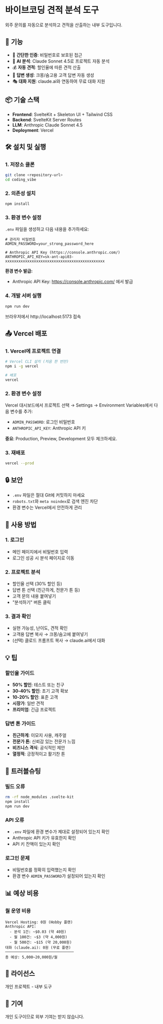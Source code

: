 # 바이브코딩 견적 분석 도구

외주 문의를 자동으로 분석하고 견적을 산출하는 내부 도구입니다.

## 🚀 기능

- 🔐 **간단한 인증**: 비밀번호로 보호된 접근
- 🤖 **AI 분석**: Claude Sonnet 4.5로 프로젝트 자동 분석
- 💰 **자동 견적**: 할인율에 따른 견적 산출
- 💬 **답변 생성**: 크몽/숨고용 고객 답변 자동 생성
- 🎭 **대화 지원**: claude.ai와 연동하여 무료 대화 지원

## 📦 기술 스택

- **Frontend**: SvelteKit + Skeleton UI + Tailwind CSS
- **Backend**: SvelteKit Server Routes
- **LLM**: Anthropic Claude Sonnet 4.5
- **Deployment**: Vercel

## 🛠️ 설치 및 실행

### 1. 저장소 클론

```bash
git clone <repository-url>
cd coding_vibe
```

### 2. 의존성 설치

```bash
npm install
```

### 3. 환경 변수 설정

`.env` 파일을 생성하고 다음 내용을 추가하세요:

```env
# 관리자 비밀번호
ADMIN_PASSWORD=your_strong_password_here

# Anthropic API Key (https://console.anthropic.com/)
ANTHROPIC_API_KEY=sk-ant-api03-xxxxxxxxxxxxxxxxxxxxxxxxxxxxxxxxxxxxxxxxxxxxx
```

**환경 변수 발급:**
- Anthropic API Key: https://console.anthropic.com/ 에서 발급

### 4. 개발 서버 실행

```bash
npm run dev
```

브라우저에서 http://localhost:5173 접속

## 📤 Vercel 배포

### 1. Vercel에 프로젝트 연결

```bash
# Vercel CLI 설치 (처음 한 번만)
npm i -g vercel

# 배포
vercel
```

### 2. 환경 변수 설정

Vercel 대시보드에서 프로젝트 선택 → Settings → Environment Variables에서 다음 변수를 추가:

- `ADMIN_PASSWORD`: 로그인 비밀번호
- `ANTHROPIC_API_KEY`: Anthropic API 키

**중요**: Production, Preview, Development 모두 체크하세요.

### 3. 재배포

```bash
vercel --prod
```

## 🔒 보안

- `.env` 파일은 절대 Git에 커밋하지 마세요
- `robots.txt`와 `meta noindex`로 검색 엔진 차단
- 환경 변수는 Vercel에서 안전하게 관리

## 📝 사용 방법

### 1. 로그인
- 메인 페이지에서 비밀번호 입력
- 로그인 성공 시 분석 페이지로 이동

### 2. 프로젝트 분석
- 할인율 선택 (30% 할인 등)
- 답변 톤 선택 (친근하게, 전문가 톤 등)
- 고객 문의 내용 붙여넣기
- "분석하기" 버튼 클릭

### 3. 결과 확인
- 실현 가능성, 난이도, 견적 확인
- 고객용 답변 복사 → 크몽/숨고에 붙여넣기
- (선택) 클로드 프롬프트 복사 → claude.ai에서 대화

## 💡 팁

### 할인율 가이드
- **50% 할인**: 테스트 또는 친구
- **30-40% 할인**: 초기 고객 확보
- **10-20% 할인**: 표준 고객
- **시장가**: 일반 견적
- **프리미엄**: 긴급 프로젝트

### 답변 톤 가이드
- **친근하게**: 이모지 사용, 캐주얼
- **전문가 톤**: 신뢰감 있는 전문가 느낌
- **비즈니스 격식**: 공식적인 제안
- **열정적**: 긍정적이고 활기찬 톤

## 🐛 트러블슈팅

### 빌드 오류
```bash
rm -rf node_modules .svelte-kit
npm install
npm run dev
```

### API 오류
- `.env` 파일에 환경 변수가 제대로 설정되어 있는지 확인
- Anthropic API 키가 유효한지 확인
- API 키 잔액이 있는지 확인

### 로그인 문제
- 비밀번호를 정확히 입력했는지 확인
- 환경 변수 `ADMIN_PASSWORD`가 설정되어 있는지 확인

## 📊 예상 비용

### 월 운영 비용
```
Vercel Hosting: 0원 (Hobby 플랜)
Anthropic API:
  - 분석 1건: ~$0.03 (약 40원)
  - 월 100건: ~$3 (약 4,000원)
  - 월 500건: ~$15 (약 20,000원)
대화 (claude.ai): 0원 (무료 플랜)
───────────────────────────────
총 예상: 5,000~20,000원/월
```

## 📄 라이선스

개인 프로젝트 - 내부 도구

## 🤝 기여

개인 도구이므로 외부 기여는 받지 않습니다.
